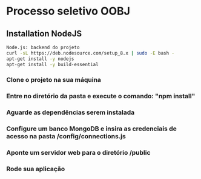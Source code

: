 
Processo seletivo OOBJ
==============================

Installation NodeJS
------------
```bash
Node.js: backend do projeto
curl -sL https://deb.nodesource.com/setup_8.x | sudo -E bash -
apt-get install -y nodejs
apt-get install -y build-essential
```


### Clone o projeto na sua máquina

### Entre no diretório da pasta e execute o comando: "npm install"

### Aguarde as dependências serem instalada

### Configure um banco MongoDB e insira as credenciais de acesso na pasta /config/connections.js

### Aponte um servidor web para o diretório /public

### Rode sua aplicação